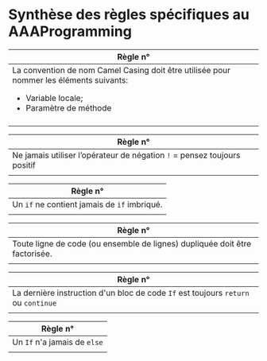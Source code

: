# Synthèse des règles spécifiques au AAAProgramming




|Règle n°  |
| -- |
|La convention de nom Camel Casing doit être utilisée pour nommer les éléments suivants:<ul><li>Variable locale;</li> <li>Paramètre de méthode</li></ul>|
| |

|Règle n°  |
| -- |
|Ne jamais utiliser l’opérateur de négation ```!``` = pensez toujours positif |
| |

|Règle n°  |
| -- |
|Un ```if``` ne contient jamais de ```if``` imbriqué. |
| |

|Règle n°  |
| -- |
|Toute ligne de code (ou ensemble de lignes) dupliquée doit être factorisée. |
| |

|Règle n°  |
| -- |
|La dernière instruction d'un bloc de code ```If``` est toujours  ```return``` ou ```continue``` |
| |

|Règle n°  |
| -- |
|Un ```If``` n'a jamais de ```else``` |
| |

